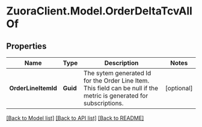 # ZuoraClient.Model.OrderDeltaTcvAllOf

## Properties

Name | Type | Description | Notes
------------ | ------------- | ------------- | -------------
**OrderLineItemId** | **Guid** | The sytem generated Id for the Order Line Item. This field can be null if the metric is generated for subscriptions.  | [optional] 

[[Back to Model list]](../README.md#documentation-for-models) [[Back to API list]](../README.md#documentation-for-api-endpoints) [[Back to README]](../README.md)

